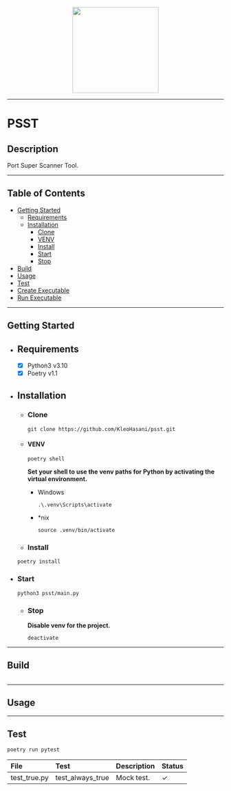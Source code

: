 <div id="header" align="center">
  <img src="https://media.giphy.com/media/26xBLq0QJdxy57CV2/giphy.gif" width="200"/>
</div>

---

# PSST

## Description

Port Super Scanner Tool.

---

## Table of Contents

- [Getting Started](#getting-started)
  - [Requirements](#requirements)
  - [Installation](#installation)
    - [Clone](#clone)
    - [VENV](#venv)
    - [Install](#install)
    - [Start](#start)
    - [Stop](#stop)
- [Build](#build)
- [Usage](#usage)
- [Test](#test)
- [Create Executable](#create-executable)
- [Run Executable](#run-executable)

---

## Getting Started

- ## Requirements

  - [x] Python3 v3.10
  - [x] Poetry v1.1

- ## Installation

  - ### Clone

    ```shell
    git clone https://github.com/KleoHasani/psst.git
    ```
  - #### VENV

    ```shell
    poetry shell
    ```

    **Set your shell to use the venv paths for Python by activating the virtual environment.**
    - Windows

      ```shell
      .\.venv\Scripts\activate
      ```

    - *nix
      ```shell
      source .venv/bin/activate
      ```

  - ### Install

  ```python3
  poetry install
  ```

- ### Start
  ```
  python3 psst/main.py
  ```
  - ### Stop

    **Disable venv for the project.**

    ```shell
    deactivate
    ```

---

## Build

```shell

```

---

## Usage

---

## Test

```shell
poetry run pytest
```

| File         | Test             | Description | Status   |
| :----------- | :--------------- | :---------- | :------- |
| test_true.py | test_always_true | Mock test.  | &#10003; |